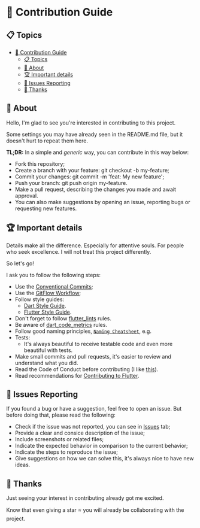 # 🤝 Contribution Guide

## 📋 Topics

- [🤝 Contribution Guide](#-contribution-guide)
  - [📋 Topics](#-topics)
  - [🎯 About](#-about)
  - [🏆 Important details](#-important-details)
  - [🐛 Issues Reporting](#-issues-reporting)
  - [🙏 Thanks](#-thanks)

## 🎯 About

Hello, I'm glad to see you're interested in contributing to this project.

Some settings you may have already seen in the README.md file, but it doesn't hurt to repeat them here.

**TL;DR:** In a simple and *generic* way, you can contribute in this way below:

- Fork this repository;
- Create a branch with your feature: git checkout -b my-feature;
- Commit your changes: git commit -m 'feat: My new feature';
- Push your branch: git push origin my-feature.
- Make a pull request, describing the changes you made and await approval.
- You can also make suggestions by opening an issue, reporting bugs or requesting new features.

## 🏆 Important details

Details make all the difference. Especially for attentive souls. For people who seek excellence. I will not treat this project differently.

So let's go!

I ask you to follow the following steps:

- Use the [Conventional Commits](https://www.conventionalcommits.org/);
- Use the [GitFlow Workflow](https://www.atlassian.com/br/git/tutorials/comparing-workflows/gitflow-workflow);
- Follow style guides:
  - [Dart Style Guide](https://dart.dev/guides/language/effective-dart/style).
  - [Flutter Style Guide](https://github.com/flutter/flutter/wiki/Style-guide-for-Flutter-repo).
- Don't forget to follow [flutter_lints](https://pub.dev/packages/flutter_lints) rules.
- Be aware of [dart_code_metrics](https://pub.dev/packages/dart_code_metrics) rules.
- Follow good naming principles, [`Naming Cheatsheet`](https://github.com/kettanaito/naming-cheatsheet), e.g.
- Tests:
  - It's always beautiful to receive testable code and even more beautiful with tests.
- Make small commits and pull requests, it's easier to review and understand what you did.
- Read the Code of Conduct before contributing (I like [this](https://github.com/flutter/flutter/blob/master/CODE_OF_CONDUCT.md)).
- Read recommendations for [Contributing to Flutter](https://github.com/flutter/flutter/blob/master/CONTRIBUTING.md).

## 🐛 Issues Reporting

If you found a bug or have a suggestion, feel free to open an issue. But before doing that, please read the following:

- Check if the issue was not reported, you can see in [Issues](https://github.com/felipecastrosales/site/issues) tab;
- Provide a clear and consice description of the issue;
- Include screenshots or related files;
- Indicate the expected behavior in comparison to the current behavior;
- Indicate the steps to reproduce the issue;
- Give suggestions on how we can solve this, it's always nice to have new ideas.

## 🙏 Thanks

Just seeing your interest in contributing already got me excited.

Know that even giving a star ⭐️ you will already be collaborating with the project.
